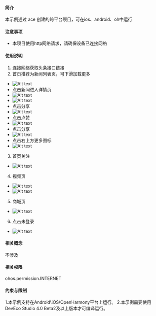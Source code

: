 #### 简介
本示例通过 ace 创建的跨平台项目，可在ios、android、oh中运行

#### 注意事项
- 本项目使用http网络请求，请确保设备已连接网络

#### 使用说明
1. 连接网络获取头条接口链接
2. 首页推荐为新闻列表页，可下滑加载更多
- ![Alt text](screenshots/img_6.png)
- 点击新闻进入详情页
- ![Alt text](screenshots/img_7.png)
- ![Alt text](screenshots/img_9.png)
- 点击分享
- ![Alt text](screenshots/img_10.png)
- 点击点赞
- ![Alt text](screenshots/img_11.png)
- 点击分享
- ![Alt text](screenshots/img_11.png)
- 点击右上方更多图标
- ![Alt text](screenshots/img_12.png)
3. 首页关注
- ![Alt text](screenshots/img_8.png)
4. 视频页
- ![Alt text](screenshots/img_15.png)
- ![Alt text](screenshots/img_16.png)
5. 商城页
- ![Alt text](screenshots/img_13.png)
6. 点击未登录
- ![Alt text](screenshots/img_14.png)
#### 相关概念
不涉及
#### 相关权限
ohos.permission.INTERNET
#### 约束与限制
1.本示例支持在Android\iOS\OpenHarmony平台上运行。
2.本示例需要使用DevEco Studio 4.0 Beta2及以上版本才可编译运行。
